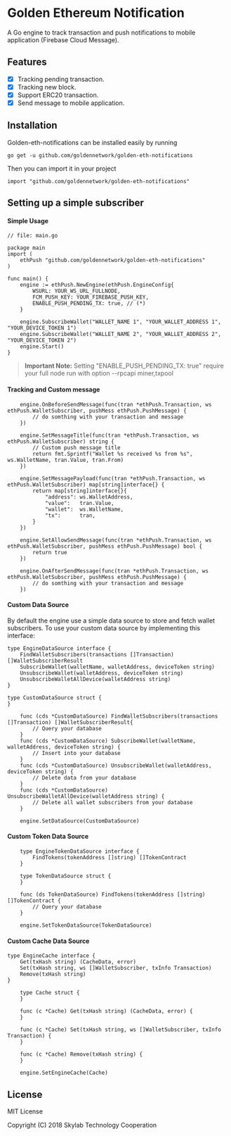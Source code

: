 # Golden Ethereum Notification #

A Go engine to track transaction and push notifications to mobile application (Firebase Cloud Message).

## Features

- [x] Tracking pending transaction.
- [x] Tracking new block.
- [x] Support ERC20 transaction.
- [x] Send message to mobile application.

## Installation ##

Golden-eth-notifications can be installed easily by running

	go get -u github.com/goldennetwork/golden-eth-notifications
	
Then you can import it in your project

    import "github.com/goldennetwork/golden-eth-notifications"

## Setting up a simple subscriber
    
#### Simple Usage

```golang
// file: main.go

package main
import (
	ethPush "github.com/goldennetwork/golden-eth-notifications"
)

func main() {
    engine := ethPush.NewEngine(ethPush.EngineConfig{
        WSURL: YOUR_WS_URL_FULLNODE,
        FCM_PUSH_KEY: YOUR_FIREBASE_PUSH_KEY,
        ENABLE_PUSH_PENDING_TX: true, // (*)
    }
    
    engine.SubscribeWallet("WALLET_NAME 1", "YOUR_WALLET_ADDRESS 1", "YOUR_DEVICE_TOKEN 1")
    engine.SubscribeWallet("WALLET_NAME 2", "YOUR_WALLET_ADDRESS 2", "YOUR_DEVICE_TOKEN 2")
    engine.Start()
}
```

> **Important Note:** Setting "ENABLE_PUSH_PENDING_TX: true" require your full node run with option --rpcapi miner,txpool

#### Tracking and Custom message

```golang
    engine.OnBeforeSendMessage(func(tran *ethPush.Transaction, ws ethPush.WalletSubscriber, pushMess ethPush.PushMessage) {
		// do somthing with your transaction and message
	})
	
	engine.SetMessageTitle(func(tran *ethPush.Transaction, ws ethPush.WalletSubscriber) string {
		// Custom push message title
		return fmt.Sprintf("Wallet %s received %s from %s", ws.WalletName, tran.Value, tran.From)
	})
	
	engine.SetMessagePayload(func(tran *ethPush.Transaction, ws ethPush.WalletSubscriber) map[string]interface{} {
		return map[string]interface{}{
			"address": ws.WalletAddress,
			"value":   tran.Value,
			"wallet":  ws.WalletName,
			"tx":      tran,
		}
	})
	
	engine.SetAllowSendMessage(func(tran *ethPush.Transaction, ws ethPush.WalletSubscriber, pushMess ethPush.PushMessage) bool {
		return true
	})
	
	engine.OnAfterSendMessage(func(tran *ethPush.Transaction, ws ethPush.WalletSubscriber, pushMess ethPush.PushMessage) {
		// do somthing with your transaction and message
	})
```

#### Custom Data Source
By default the engine use a simple data source to store and fetch wallet subscribers. To use your custom data source by implementing this interface:

```golang
type EngineDataSource interface {
	FindWalletSubscribers(transactions []Transaction) []WalletSubscriberResult
	SubscribeWallet(walletName, walletAddress, deviceToken string)
	UnsubscribeWallet(walletAddress, deviceToken string)
	UnsubscribeWalletAllDevice(walletAddress string)
}
```

```golang
type CustomDataSource struct {
}

	func (cds *CustomDataSource) FindWalletSubscribers(transactions []Transaction) []WalletSubscriberResult{
		// Query your database
	}
	func (cds *CustomDataSource) SubscribeWallet(walletName, walletAddress, deviceToken string) {
		// Insert into your database
	}
	func (cds *CustomDataSource) UnsubscribeWallet(walletAddress, deviceToken string) {
		// Delete data from your database
	}
	func (cds *CustomDataSource) UnsubscribeWalletAllDevice(walletAddress string) {
		// Delete all wallet subscribers from your database
	}

	engine.SetDataSource(CustomDataSource)
```

#### Custom Token Data Source
```golang
	type EngineTokenDataSource interface {
		FindTokens(tokenAddress []string) []TokenContract
	}
```

```golang
	type TokenDataSource struct {
	}

	func (ds TokenDataSource) FindTokens(tokenAddress []string) []TokenContract {
		// Query your database
	}

	engine.SetTokenDataSource(TokenDataSource)
```
#### Custom Cache Data Source
```golang
type EngineCache interface {
	Get(txHash string) (CacheData, error)
	Set(txHash string, ws []WalletSubscriber, txInfo Transaction)
	Remove(txHash string)
}
```

```golang
	type Cache struct {
	}

	func (c *Cache) Get(txHash string) (CacheData, error) {
	}
	
	func (c *Cache) Set(txHash string, ws []WalletSubscriber, txInfo Transaction) {
	}
	
	func (c *Cache) Remove(txHash string) {
	}

	engine.SetEngineCache(Cache)
```

## License ##
MIT License

Copyright (C) 2018 Skylab Technology Cooperation
